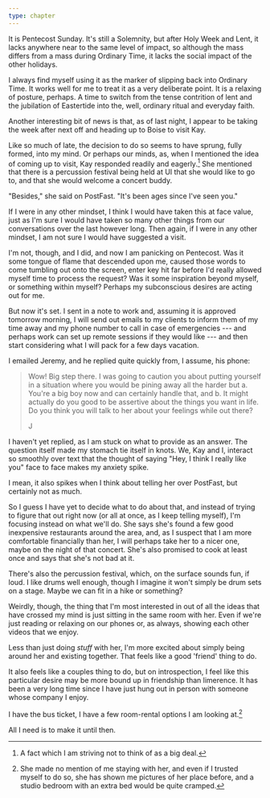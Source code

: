```yaml
---
type: chapter
---
```


It is Pentecost Sunday. It's still a Solemnity, but after Holy Week and Lent, it lacks anywhere near to the same level of impact, so although the mass differs from a mass during Ordinary Time, it lacks the social impact of the other holidays.

I always find myself using it as the marker of slipping back into Ordinary Time. It works well for me to treat it as a very deliberate point. It is a relaxing of posture, perhaps. A time to switch from the tense contrition of lent and the jubilation of Eastertide into the, well, ordinary ritual and everyday faith.

Another interesting bit of news is that, as of last night, I appear to be taking the week after next off and heading up to Boise to visit Kay.

Like so much of late, the decision to do so seems to have sprung, fully formed, into my mind. Or perhaps our minds, as, when I mentioned the idea of coming up to visit, Kay responded readily and eagerly.[^response] She mentioned that there is a percussion festival being held at UI that she would like to go to, and that she would welcome a concert buddy.

"Besides," she said on PostFast. "It's been ages since I've seen you."

If I were in any other mindset, I think I would have taken this at face value, just as I'm sure I would have taken so many other things from our conversations over the last however long. Then again, if I were in any other mindset, I am not sure I would have suggested a visit.

I'm not, though, and I did, and now I am panicking on Pentecost. Was it some tongue of flame that descended upon me, caused those words to come tumbling out onto the screen, enter key hit far before I'd really allowed myself time to process the request? Was it some inspiration beyond myself, or something within myself? Perhaps my subconscious desires are acting out for me.

But now it's set. I sent in a note to work and, assuming it is approved tomorrow morning, I will send out emails to my clients to inform them of my time away and my phone number to call in case of emergencies --- and perhaps work can set up remote sessions if they would like --- and then start considering what I will pack for a few days vacation.

I emailed Jeremy, and he replied quite quickly from, I assume, his phone:

> Wow! Big step there. I was going to caution you about putting yourself in a situation where you would be pining away all the harder but a. You're a big boy now and can certainly handle that, and b. It might actually do you good to be assertive about the things you want in life. Do you think you will talk to her about your feelings while out there?
>
> J

I haven't yet replied, as I am stuck on what to provide as an answer. The question itself made my stomach tie itself in knots. We, Kay and I, interact so smoothly over text that the thought of saying "Hey, I think I really like you" face to face makes my anxiety spike.

I mean, it also spikes when I think about telling her over PostFast, but certainly not as much.

So I guess I have yet to decide what to do about that, and instead of trying to figure that out right now (or all at once, as I keep telling myself), I'm focusing instead on what we'll do. She says she's found a few good inexpensive restaurants around the area, and, as I suspect that I am more comfortable financially than her, I will perhaps take her to a nicer one, maybe on the night of that concert. She's also promised to cook at least once and says that she's not bad at it.

There's also the percussion festival, which, on the surface sounds fun, if loud. I like drums well enough, though I imagine it won't simply be drum sets on a stage. Maybe we can fit in a hike or something?

Weirdly, though, the thing that I'm most interested in out of all the ideas that have crossed my mind is just sitting in the same room with her. Even if we're just reading or relaxing on our phones or, as always, showing each other videos that we enjoy.

Less than just doing *stuff* with her, I'm more excited about simply being around her and existing together. That feels like a good 'friend' thing to do.

It also feels like a couples thing to do, but on introspection, I feel like this particular desire may be more bound up in friendship than limerence. It has been a very long time since I have just hung out in person with someone whose company I enjoy.

I have the bus ticket, I have a few room-rental options I am looking at.[^studio]

All I need is to make it until then.

[^response]: A fact which I am striving not to think of as a big deal.

[^studio]: She made no mention of me staying with her, and even if I trusted myself to do so, she has shown me pictures of her place before, and a studio bedroom with an extra bed would be quite cramped.
